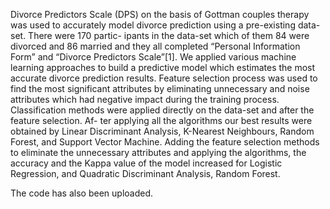 Divorce Predictors Scale (DPS) on the basis of Gottman couples therapy was used to accurately model divorce prediction using a pre-existing data-set. There were 170 partic- ipants in the data-set which of them 84 were divorced and 86 married and they all completed “Personal Information Form” and “Divorce Predictors Scale”[1]. We applied various machine learning approaches to build a predictive model which estimates the most accurate divorce prediction results. Feature selection process was used to find the most significant attributes by eliminating unnecessary and noise attributes which had negative impact during the training process. Classification methods were applied directly on the data-set and after the feature selection. Af- ter applying all the algorithms our best results were obtained by Linear Discriminant Analysis, K-Nearest Neighbours, Random Forest, and Support Vector Machine. Adding the feature selection methods to eliminate the unnecessary attributes and applying the algorithms, the accuracy and the Kappa value of the model increased for Logistic Regression, and Quadratic Discriminant Analysis, Random Forest.

The code has also been uploaded.
